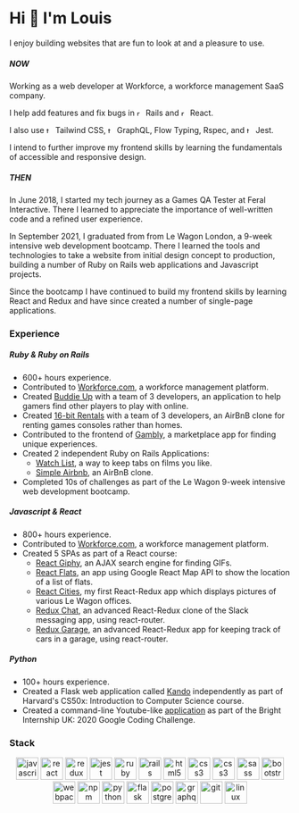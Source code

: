 # Hi 👋 I'm Louis

I enjoy building websites that are fun to look at and a pleasure to use.

##### NOW

Working as a web developer at Workforce, a workforce management SaaS company. 

I help add features and fix bugs in <img src="https://cdn.jsdelivr.net/gh/devicons/devicon/icons/rails/rails-original-wordmark.svg" alt="rails" width="12" height="12"/> Rails and <img src="https://cdn.jsdelivr.net/gh/devicons/devicon/icons/react/react-original.svg" alt="react" width="12" height="12"/> React.

I also use <img src="https://cdn.jsdelivr.net/gh/devicons/devicon/icons/tailwindcss/tailwindcss-plain.svg" alt="tailwind" width="12" height="12"/> Tailwind CSS, <img src="https://cdn.jsdelivr.net/gh/devicons/devicon/icons/graphql/graphql-plain.svg" alt="tailwind" width="12" height="12"/> GraphQL, Flow Typing, Rspec, and <img src="https://cdn.jsdelivr.net/gh/devicons/devicon/icons/jest/jest-plain.svg" alt="tailwind" width="12" height="12"/> Jest.

I intend to further improve my frontend skills by learning the fundamentals of accessible and responsive design.

##### THEN

In June 2018, I started my tech journey as a Games QA Tester at Feral Interactive. There I learned to appreciate the importance of well-written code and a refined user experience.

In September 2021, I graduated from from Le Wagon London, a 9-week intensive web development bootcamp. There I learned the tools and technologies to take a website from initial design concept to production, building a number of Ruby on Rails web applications and Javascript projects. 

Since the bootcamp I have continued to build my frontend skills by learning React and Redux and have since created a number of single-page applications. 

### Experience

##### Ruby & Ruby on Rails
* 600+ hours experience.
* Contributed to [Workforce.com](https://workforce.com/uk), a workforce management platform.
* Created [Buddie Up](https://www.buddie-up.com/) with a team of 3 developers, an application to help gamers find other players to play with online.
* Created [16-bit Rentals](https://sixteen-bit-rentals.herokuapp.com/) with a team of 3 developers, an AirBnB clone for renting games consoles rather than homes.
* Contributed to the frontend of [Gambly](https://github.com/Mashiepotatoes/Gambly), a marketplace app for finding unique experiences.
* Created 2 independent Ruby on Rails Applications: 
  * [Watch List](https://github.com/louisizumi/rails-watch-list), a way to keep tabs on films you like.
  * [Simple Airbnb](https://github.com/louisizumi/rails-simple-airbnb), an AirBnB clone.
* Completed 10s of challenges as part of the Le Wagon 9-week intensive web development bootcamp.

##### Javascript & React
* 800+ hours experience.
* Contributed to [Workforce.com](https://workforce.com/uk), a workforce management platform.
* Created 5 SPAs as part of a React course: 
  * [React Giphy](https://louisizumi.github.io/react-gifs/), an AJAX search engine for finding GIFs.
  * [React Flats](https://louisizumi.github.io/react-flats/), an app using Google React Map API to show the location of a list of flats.
  * [React Cities](https://louisizumi.github.io/react-cities/), my first React-Redux app which displays pictures of various Le Wagon offices.
  * [Redux Chat](https://louisizumi.github.io/redux-chat/), an advanced React-Redux clone of the Slack messaging app, using react-router.
  * [Redux Garage](https://louisizumi.github.io/redux-garage/), an advanced React-Redux app for keeping track of cars in a garage, using react-router.

##### Python
* 100+ hours experience.
* Created a Flask web application called [Kando](https://github.com/louisizumi/Kando) independently as part of Harvard's CS50x: Introduction to Computer Science course.
* Created a command-line Youtube-like [application](https://github.com/louisizumi/Google-Coding-Challenge) as part of the Bright Internship UK: 2020 Google Coding Challenge.

### Stack
<p align="center">
 <img src="https://cdn.jsdelivr.net/gh/devicons/devicon/icons/javascript/javascript-original.svg" alt="javascript" width="40" height="40"/>
 <img src="https://cdn.jsdelivr.net/gh/devicons/devicon/icons/react/react-original.svg" alt="react" width="40" height="40"/>
 <img src="https://cdn.jsdelivr.net/gh/devicons/devicon/icons/redux/redux-original.svg" alt="redux" width="40" height="40"/>
 <img src="https://cdn.jsdelivr.net/gh/devicons/devicon/icons/jest/jest-plain.svg" alt="jest" width="40" height="40"/>
 <img src="https://cdn.jsdelivr.net/gh/devicons/devicon/icons/ruby/ruby-original.svg" alt="ruby" width="40" height="40"/>
 <img src="https://cdn.jsdelivr.net/gh/devicons/devicon/icons/rails/rails-original-wordmark.svg" alt="rails" width="40" height="40"/>
 <img src="https://cdn.jsdelivr.net/gh/devicons/devicon/icons/html5/html5-original-wordmark.svg" alt="html5" width="40" height="40"/>
 <img src="https://cdn.jsdelivr.net/gh/devicons/devicon/icons/css3/css3-original-wordmark.svg" alt="css3" width="40" height="40"/>
 <img src="https://cdn.jsdelivr.net/gh/devicons/devicon/icons/tailwindcss/tailwindcss-plain.svg" alt="css3" width="40" height="40"/>
 <img src="https://cdn.jsdelivr.net/gh/devicons/devicon/icons/sass/sass-original.svg" alt="sass" width="40" height="40"/>
 <img src="https://cdn.jsdelivr.net/gh/devicons/devicon/icons/bootstrap/bootstrap-plain.svg" alt="bootstrap" width="40" height="40"/>
 <img src="https://cdn.jsdelivr.net/gh/devicons/devicon/icons/webpack/webpack-original.svg" alt="webpack" width="40" height="40"/>
 <img src="https://cdn.jsdelivr.net/gh/devicons/devicon/icons/npm/npm-original-wordmark.svg" alt="npm" width="40" height="40"/>
 <img src="https://cdn.jsdelivr.net/gh/devicons/devicon/icons/python/python-original.svg" alt="python" width="40" height="40"/>
 <img src="https://cdn.jsdelivr.net/gh/devicons/devicon/icons/flask/flask-original.svg" alt="flask" width="40" height="40"/>
 <img src="https://cdn.jsdelivr.net/gh/devicons/devicon/icons/postgresql/postgresql-original.svg" alt="postgresql" width="40" height="40"/>
 <img src="https://cdn.jsdelivr.net/gh/devicons/devicon/icons/graphql/graphql-plain.svg" alt="graphql" width="40" height="40"/>
 <img src="https://cdn.jsdelivr.net/gh/devicons/devicon/icons/git/git-original.svg" alt="git" width="40" height="40"/>
 <img src="https://cdn.jsdelivr.net/gh/devicons/devicon/icons/linux/linux-original.svg" alt="linux" width="40" height="40"/>
</p>

